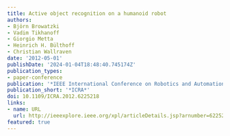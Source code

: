 ```yaml
---
title: Active object recognition on a humanoid robot
authors:
- Björn Browatzki
- Vadim Tikhanoff
- Giorgio Metta
- Heinrich H. Bülthoff
- Christian Wallraven
date: '2012-05-01'
publishDate: '2024-01-04T18:48:40.745174Z'
publication_types:
- paper-conference
publication: '*IEEE International Conference on Robotics and Automation (ICRA)*'
publication_short: '*ICRA*'
doi: 10.1109/ICRA.2012.6225218
links:
- name: URL
  url: http://ieeexplore.ieee.org/xpl/articleDetails.jsp?arnumber=6225218
featured: true
---
```

